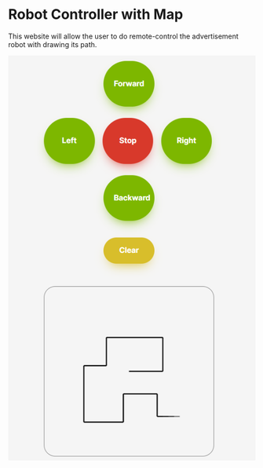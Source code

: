 # Robot Controller with Map
This website will allow the user to do remote-control the advertisement robot with drawing its path.

![controls](https://github.com/AbdulazizMohammad/robot_map/blob/main/imgs/controls_with_map.png)
